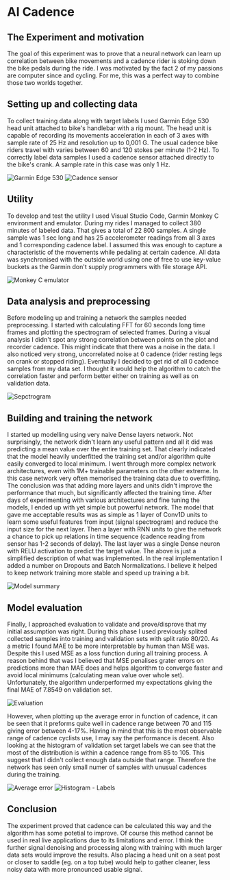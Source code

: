 # AI Cadence
## The Experiment and motivation
The goal of this experiment was to prove that a neural network can learn up correlation between bike movements and a cadence rider is stoking down the bike pedals during the ride. I was motivated by the fact 2 of my passions are computer since and cycling. For me, this was a perfect way to combine those two worlds together.
 ## Setting up and collecting data
 To collect training data along with target labels I used Garmin Edge 530 head unit attached to bike's handlebar with a rig mount. The head unit is capable of recording its movements acceleration in each of 3 axes with sample rate of 25 Hz and resolution up to 0,001 G. The usual cadence bike riders travel with varies between 60 and 120 stokes per minute (1-2 Hz). To correctly label data samples I used a cadence sensor attached directly to the bike's crank. A sample rate in this case was only 1 Hz. 
 
![Garmin Edge 530](https://raw.githubusercontent.com/lukaszszydlowski/ai-cadence/main/pictures/Garmin%20Edge%20530.jpg)
![Cadence sensor](https://raw.githubusercontent.com/lukaszszydlowski/ai-cadence/main/pictures/Cadence%20sensor.jpg)
## Utility 
To develop and test the utility I used Visual Studio Code, Garmin Monkey C environment and emulator. During my rides I managed to collect 380 minutes of labeled data. That gives a total of 22 800 samples. A single sample was 1 sec long and has 25 accelerometer readings from all 3 axes and 1 corresponding cadence label. I assumed this was enough to capture a characteristic of the movements while pedaling at certain cadence. All data was synchronised with the outside world using one of free to use key-value buckets as the Garmin don't supply programmers with file storage API.

![Monkey C emulator](https://raw.githubusercontent.com/lukaszszydlowski/ai-cadence/main/pictures/Monkey%20C%20emulator.png)
## Data analysis and preprocessing
Before modeling up and training a network the samples needed preprocessing. I started with calculating FFT for 60 seconds long time frames and plotting the spectrogram of selected frames. During a visual analysis I didn't spot any strong correlation between points on the plot and recorder cadence. This might indicate that there was a noise in the data. I also noticed very strong, uncorrelated noise at 0 cadence (rider resting legs on crank or stopped riding). Eventually I decided to get rid of all 0 cadence samples from my data set. I thought it would help the algorithm to catch the correlation faster and perform better either on training as well as on validation data. 

![Sepctrogram](https://raw.githubusercontent.com/lukaszszydlowski/ai-cadence/main/pictures/example%20spectrogram.jpg)
## Building and training the network
I started up modelling using very naive Dense layers network. Not surprisingly, the network didn't learn any useful pattern and all it did was predicting a mean value over the entire training set. That clearly indicated that the model heavily underfitted the training set and/or algorithm quite easily converged to local minimum. I went through more complex network architectures, even with 1M+ trainable parameters on the other extreme. In this case network very often memorised the training data due to overfitting. The conclusion was that adding more layers and units didn't improve the performance that much, but significantly affected the training time. After days of experimenting with various architectures and fine tuning the models, I ended up with yet simple but powerful network. The model that gave me acceptable results was as simple as 1 layer of Conv1D units to learn some useful features from input (signal spectrogram) and reduce the input size for the next layer. Then a layer with RNN units to give the network a chance to pick up relations in time sequence (cadence reading from sensor has 1-2 seconds of delay). The last layer was a single Dense neuron with RELU activation to predict the target value. The above is just a simplified description of what was implemented. In the real implementation I added a number on Dropouts and Batch Normalizations. I believe it helped to keep network training more stable and speed up training a bit. 

![Model summary](https://raw.githubusercontent.com/lukaszszydlowski/ai-cadence/main/pictures/model%20summary.png)
## Model evaluation
Finally, I approached evaluation to validate and prove/disprove that my initial assumption was right. During this phase I used previously splited collected samples into training and validation sets with split ratio 80/20. As a metric I found MAE to be more interpretable by human than MSE was. Despite this I used MSE as a loss function during all training process. A reason behind that was I believed that MSE penalises grater errors on predictions more than MAE does and helps algorithm to converge faster and avoid local minimums (calculating  mean value over whole set). Unfortunately, the algorithm underperformed my expectations giving the final MAE of 7.8549 on validation set. 

![Evaluation](https://raw.githubusercontent.com/lukaszszydlowski/ai-cadence/main/pictures/evaluation.png)

However, when plotting up the average error in function of cadence, it can be seen that it preforms quite well in cadence range between 70 and 115 giving error between 4-17%. Having in mind that this is the most observable range of cadence cyclists use, I may say the performance is decent. Also looking at the histogram of validation set target labels we can see that the most of the distribution is within a cadence range from 85 to 105. This suggest that I didn't collect enough data outside that range. Therefore the network has seen only small numer of samples with unusual cadences during the training.

![Average error](https://raw.githubusercontent.com/lukaszszydlowski/ai-cadence/main/pictures/average%20error.jpg)
![Histogram - Labels](https://raw.githubusercontent.com/lukaszszydlowski/ai-cadence/main/pictures/histogram%20-%20labels.jpg)
## Conclusion
The experiment proved that cadence can be calculated this way and the algorithm has some potetial to improve. Of course this method cannot be used in real live applications due to its limitations and error. I think the further signal denoising and processing along with training with much larger data sets would improve the results. Also placing a head unit on a seat post or closer to saddle (eg. on a top tube) would help to gather cleaner, less noisy data with more pronounced usable signal. 
